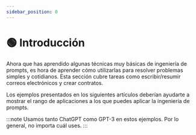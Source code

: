 ```yaml
---
sidebar_position: 0
---
```


# 🟢 Introducción

Ahora que has aprendido algunas técnicas muy básicas de ingeniería de prompts, es hora de aprender cómo utilizarlas para resolver problemas simples y cotidianos. Esta sección cubre tareas como escribir/resumir correos electrónicos y crear contratos.

Los ejemplos presentados en los siguientes artículos deberían ayudarte a mostrar el rango de aplicaciones a los que puedes aplicar la ingeniería de prompts.

:::note
Usamos tanto ChatGPT como GPT-3 en estos ejemplos. Por lo general, no importa cuál uses.
:::